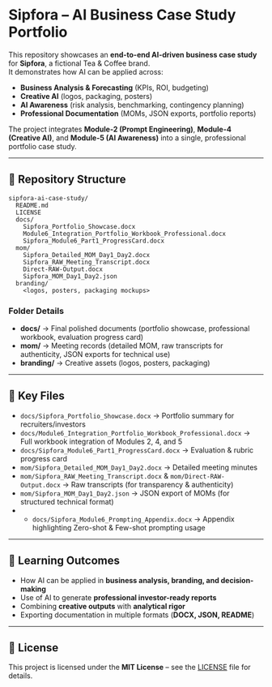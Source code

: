 # Sipfora – AI Business Case Study Portfolio  

This repository showcases an **end-to-end AI-driven business case study** for **Sipfora**, a fictional Tea & Coffee brand.  
It demonstrates how AI can be applied across:  
- **Business Analysis & Forecasting** (KPIs, ROI, budgeting)  
- **Creative AI** (logos, packaging, posters)  
- **AI Awareness** (risk analysis, benchmarking, contingency planning)  
- **Professional Documentation** (MOMs, JSON exports, portfolio reports)  

The project integrates **Module-2 (Prompt Engineering)**, **Module-4 (Creative AI)**, and **Module-5 (AI Awareness)** into a single, professional portfolio case study.  

---

## 📂 Repository Structure  

```
sipfora-ai-case-study/
  README.md
  LICENSE
  docs/
    Sipfora_Portfolio_Showcase.docx
    Module6_Integration_Portfolio_Workbook_Professional.docx
    Sipfora_Module6_Part1_ProgressCard.docx
  mom/
    Sipfora_Detailed_MOM_Day1_Day2.docx
    Sipfora_RAW_Meeting_Transcript.docx
    Direct-RAW-Output.docx
    Sipfora_MOM_Day1_Day2.json
  branding/
    <logos, posters, packaging mockups>
```

### Folder Details  
- **docs/** → Final polished documents (portfolio showcase, professional workbook, evaluation progress card)  
- **mom/** → Meeting records (detailed MOM, raw transcripts for authenticity, JSON exports for technical use)  
- **branding/** → Creative assets (logos, posters, packaging)  

---

## 📑 Key Files  
- `docs/Sipfora_Portfolio_Showcase.docx` → Portfolio summary for recruiters/investors  
- `docs/Module6_Integration_Portfolio_Workbook_Professional.docx` → Full workbook integration of Modules 2, 4, and 5  
- `docs/Sipfora_Module6_Part1_ProgressCard.docx` → Evaluation & rubric progress card  
- `mom/Sipfora_Detailed_MOM_Day1_Day2.docx` → Detailed meeting minutes  
- `mom/Sipfora_RAW_Meeting_Transcript.docx` & `mom/Direct-RAW-Output.docx` → Raw transcripts (for transparency & authenticity)  
- `mom/Sipfora_MOM_Day1_Day2.json` → JSON export of MOMs (for structured technical format)
- - `docs/Sipfora_Module6_Prompting_Appendix.docx` → Appendix highlighting Zero-shot & Few-shot prompting usage


---

## 🎯 Learning Outcomes  
- How AI can be applied in **business analysis, branding, and decision-making**  
- Use of AI to generate **professional investor-ready reports**  
- Combining **creative outputs** with **analytical rigor**  
- Exporting documentation in multiple formats (**DOCX, JSON, README**)  

---

## 📜 License  

This project is licensed under the **MIT License** – see the [LICENSE](LICENSE) file for details.

